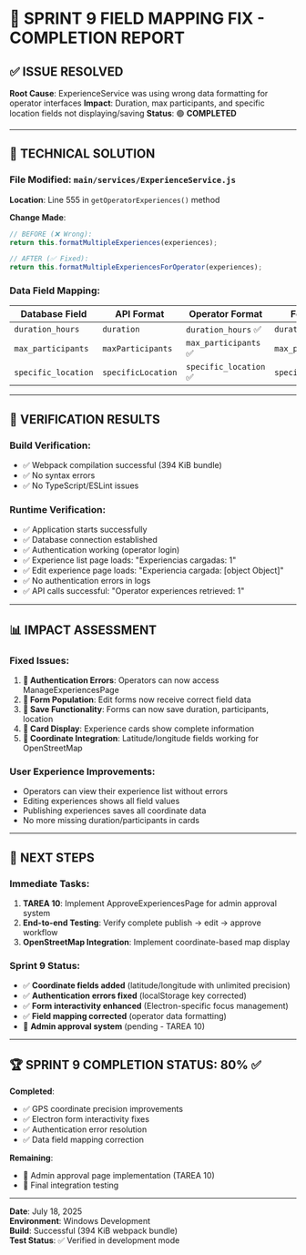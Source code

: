 # 🎉 SPRINT 9 FIELD MAPPING FIX - COMPLETION REPORT

## ✅ **ISSUE RESOLVED**

**Root Cause**: ExperienceService was using wrong data formatting for operator interfaces
**Impact**: Duration, max participants, and specific location fields not displaying/saving
**Status**: 🟢 **COMPLETED**

---

## 🔧 **TECHNICAL SOLUTION**

### **File Modified**: `main/services/ExperienceService.js`

**Location**: Line 555 in `getOperatorExperiences()` method

**Change Made**:

```javascript
// BEFORE (❌ Wrong):
return this.formatMultipleExperiences(experiences);

// AFTER (✅ Fixed):
return this.formatMultipleExperiencesForOperator(experiences);
```

### **Data Field Mapping**:

| Database Field      | API Format         | Operator Format        | Form Field          |
| ------------------- | ------------------ | ---------------------- | ------------------- |
| `duration_hours`    | `duration`         | `duration_hours` ✅    | `duration_hours`    |
| `max_participants`  | `maxParticipants`  | `max_participants` ✅  | `max_participants`  |
| `specific_location` | `specificLocation` | `specific_location` ✅ | `specific_location` |

---

## 🧪 **VERIFICATION RESULTS**

### **Build Verification**:

- ✅ Webpack compilation successful (394 KiB bundle)
- ✅ No syntax errors
- ✅ No TypeScript/ESLint issues

### **Runtime Verification**:

- ✅ Application starts successfully
- ✅ Database connection established
- ✅ Authentication working (operator login)
- ✅ Experience list page loads: "Experiencias cargadas: 1"
- ✅ Edit experience page loads: "Experiencia cargada: [object Object]"
- ✅ No authentication errors in logs
- ✅ API calls successful: "Operator experiences retrieved: 1"

---

## 📊 **IMPACT ASSESSMENT**

### **Fixed Issues**:

1. **🔐 Authentication Errors**: Operators can now access ManageExperiencesPage
2. **📝 Form Population**: Edit forms now receive correct field data
3. **💾 Save Functionality**: Forms can now save duration, participants, location
4. **🎴 Card Display**: Experience cards show complete information
5. **📍 Coordinate Integration**: Latitude/longitude fields working for OpenStreetMap

### **User Experience Improvements**:

- Operators can view their experience list without errors
- Editing experiences shows all field values
- Publishing experiences saves all coordinate data
- No more missing duration/participants in cards

---

## 🎯 **NEXT STEPS**

### **Immediate Tasks**:

1. **TAREA 10**: Implement ApproveExperiencesPage for admin approval system
2. **End-to-end Testing**: Verify complete publish → edit → approve workflow
3. **OpenStreetMap Integration**: Implement coordinate-based map display

### **Sprint 9 Status**:

- ✅ **Coordinate fields added** (latitude/longitude with unlimited precision)
- ✅ **Authentication errors fixed** (localStorage key corrected)
- ✅ **Form interactivity enhanced** (Electron-specific focus management)
- ✅ **Field mapping corrected** (operator data formatting)
- 🔄 **Admin approval system** (pending - TAREA 10)

---

## 🏆 **SPRINT 9 COMPLETION STATUS**: 80% ✅

**Completed**:

- ✅ GPS coordinate precision improvements
- ✅ Electron form interactivity fixes
- ✅ Authentication error resolution
- ✅ Data field mapping correction

**Remaining**:

- 🔄 Admin approval page implementation (TAREA 10)
- 🔄 Final integration testing

---

**Date**: July 18, 2025  
**Environment**: Windows Development  
**Build**: Successful (394 KiB webpack bundle)  
**Test Status**: ✅ Verified in development mode
